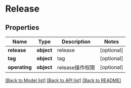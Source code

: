 # Release

## Properties

Name | Type | Description | Notes
------------ | ------------- | ------------- | -------------
**release** | **object** | release | [optional] 
**tag** | **object** | tag | [optional] 
**operating** | **object** | release操作权限 | [optional] 

[[Back to Model list]](../../README.md#documentation-for-models) [[Back to API list]](../../README.md#documentation-for-api-endpoints) [[Back to README]](../../README.md)


